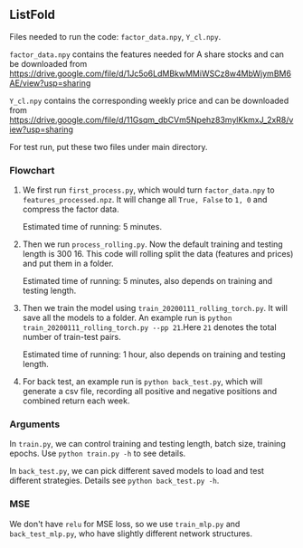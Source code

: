 ## ListFold

Files needed to run the code: `factor_data.npy`, `Y_cl.npy`. 

`factor_data.npy` contains the features needed for A share stocks and can be downloaded from https://drive.google.com/file/d/1Jc5o6LdMBkwMMiWSCz8w4MbWjymBM6AE/view?usp=sharing

`Y_cl.npy` contains the corresponding weekly price and can be downloaded from https://drive.google.com/file/d/11Gsqm_dbCVm5Npehz83mylKkmxJ_2xR8/view?usp=sharing

For test run, put these two files under main directory. 

### Flowchart

1. We first run `first_process.py`, which would turn `factor_data.npy` to `features_processed.npz`. It will change all `True, False` to `1, 0` and compress the factor data. 

   Estimated time of running: 5 minutes. 

2. Then we run `process_rolling.py`. Now the default training and testing length is 300 16. This code will rolling split the data (features and prices) and put them in a folder.  

   Estimated time of running: 5 minutes, also depends on training and testing length. 

3. Then we train the model using `train_20200111_rolling_torch.py`. It will save all the models to a folder. An example run is `python train_20200111_rolling_torch.py --pp 21`.Here `21` denotes the total number of train-test pairs.  

   Estimated time of running: 1 hour, also depends on training and testing length. 
   
4. For back test, an example run is `python back_test.py`, which will generate a csv file, recording all positive and negative positions and combined return each week. 

### Arguments

In `train.py`, we can control training and testing length, batch size, training epochs. Use `python train.py -h` to see details. 

In `back_test.py`, we can pick different saved models to load and test different strategies. Details see `python back_test.py -h`. 

### MSE

We don't have `relu` for MSE loss, so we use `train_mlp.py` and `back_test_mlp.py`, who have slightly different network structures. 

